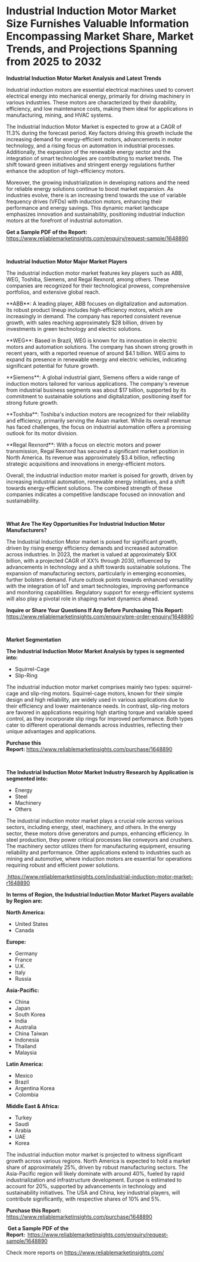 <p><h1>Industrial Induction Motor Market Size Furnishes Valuable Information Encompassing Market Share, Market Trends, and Projections Spanning from 2025 to 2032</h1></p><p><strong>Industrial Induction Motor Market Analysis and Latest Trends</strong></p>
<p><p>Industrial induction motors are essential electrical machines used to convert electrical energy into mechanical energy, primarily for driving machinery in various industries. These motors are characterized by their durability, efficiency, and low maintenance costs, making them ideal for applications in manufacturing, mining, and HVAC systems.</p><p>The Industrial Induction Motor Market is expected to grow at a CAGR of 11.3% during the forecast period. Key factors driving this growth include the increasing demand for energy-efficient motors, advancements in motor technology, and a rising focus on automation in industrial processes. Additionally, the expansion of the renewable energy sector and the integration of smart technologies are contributing to market trends. The shift toward green initiatives and stringent energy regulations further enhance the adoption of high-efficiency motors. </p><p>Moreover, the growing industrialization in developing nations and the need for reliable energy solutions continue to boost market expansion. As industries evolve, there is an increasing trend towards the use of variable frequency drives (VFDs) with induction motors, enhancing their performance and energy savings. This dynamic market landscape emphasizes innovation and sustainability, positioning industrial induction motors at the forefront of industrial automation.</p></p>
<p><strong>Get a Sample PDF of the Report:&nbsp;</strong> <a href="https://www.reliablemarketinsights.com/enquiry/request-sample/1648890?utm_campaign=2130&utm_medium=2&utm_source=Github&utm_content=ia&utm_term=18022025&utm_id=industrial-induction-motor">https://www.reliablemarketinsights.com/enquiry/request-sample/1648890</a></p>
<p>&nbsp;</p>
<p><strong>Industrial Induction Motor Major Market Players</strong></p>
<p><p>The industrial induction motor market features key players such as ABB, WEG, Toshiba, Siemens, and Regal Rexnord, among others. These companies are recognized for their technological prowess, comprehensive portfolios, and extensive global reach.</p><p>**ABB**: A leading player, ABB focuses on digitalization and automation. Its robust product lineup includes high-efficiency motors, which are increasingly in demand. The company has reported consistent revenue growth, with sales reaching approximately $28 billion, driven by investments in green technology and electric solutions.</p><p>**WEG**: Based in Brazil, WEG is known for its innovation in electric motors and automation solutions. The company has shown strong growth in recent years, with a reported revenue of around $4.1 billion. WEG aims to expand its presence in renewable energy and electric vehicles, indicating significant potential for future growth.</p><p>**Siemens**: A global industrial giant, Siemens offers a wide range of induction motors tailored for various applications. The company's revenue from industrial business segments was about $17 billion, supported by its commitment to sustainable solutions and digitalization, positioning itself for strong future growth.</p><p>**Toshiba**: Toshiba's induction motors are recognized for their reliability and efficiency, primarily serving the Asian market. While its overall revenue has faced challenges, the focus on industrial automation offers a promising outlook for its motor division.</p><p>**Regal Rexnord**: With a focus on electric motors and power transmission, Regal Rexnord has secured a significant market position in North America. Its revenue was approximately $3.4 billion, reflecting strategic acquisitions and innovations in energy-efficient motors.</p><p>Overall, the industrial induction motor market is poised for growth, driven by increasing industrial automation, renewable energy initiatives, and a shift towards energy-efficient solutions. The combined strength of these companies indicates a competitive landscape focused on innovation and sustainability.</p></p>
<p>&nbsp;</p>
<p><strong>What Are The Key Opportunities For Industrial Induction Motor Manufacturers?</strong></p>
<p><p>The Industrial Induction Motor market is poised for significant growth, driven by rising energy efficiency demands and increased automation across industries. In 2023, the market is valued at approximately $XX billion, with a projected CAGR of XX% through 2030, influenced by advancements in technology and a shift towards sustainable solutions. The expansion of manufacturing sectors, particularly in emerging economies, further bolsters demand. Future outlook points towards enhanced versatility with the integration of IoT and smart technologies, improving performance and monitoring capabilities. Regulatory support for energy-efficient systems will also play a pivotal role in shaping market dynamics ahead.</p></p>
<p><strong>Inquire or Share Your Questions If Any Before Purchasing This Report:</strong> <a href="https://www.reliablemarketinsights.com/enquiry/pre-order-enquiry/1648890?utm_campaign=2130&utm_medium=2&utm_source=Github&utm_content=ia&utm_term=18022025&utm_id=industrial-induction-motor">https://www.reliablemarketinsights.com/enquiry/pre-order-enquiry/1648890</a></p>
<p>&nbsp;</p>
<p><strong>Market Segmentation</strong></p>
<p><strong>The Industrial Induction Motor Market Analysis by types is segmented into:</strong></p>
<p><ul><li>Squirrel-Cage</li><li>Slip-Ring</li></ul></p>
<p><p>The industrial induction motor market comprises mainly two types: squirrel-cage and slip-ring motors. Squirrel-cage motors, known for their simple design and high reliability, are widely used in various applications due to their efficiency and lower maintenance needs. In contrast, slip-ring motors are favored in applications requiring high starting torque and variable speed control, as they incorporate slip rings for improved performance. Both types cater to different operational demands across industries, reflecting their unique advantages and applications.</p></p>
<p><strong>Purchase this Report:&nbsp;</strong><a href="https://www.reliablemarketinsights.com/purchase/1648890?utm_campaign=2130&utm_medium=2&utm_source=Github&utm_content=ia&utm_term=18022025&utm_id=industrial-induction-motor">https://www.reliablemarketinsights.com/purchase/1648890</a></p>
<p>&nbsp;</p>
<p><strong>The Industrial Induction Motor Market Industry Research by Application is segmented into:</strong></p>
<p><ul><li>Energy</li><li>Steel</li><li>Machinery</li><li>Others</li></ul></p>
<p><p>The industrial induction motor market plays a crucial role across various sectors, including energy, steel, machinery, and others. In the energy sector, these motors drive generators and pumps, enhancing efficiency. In steel production, they power critical processes like conveyors and crushers. The machinery sector utilizes them for manufacturing equipment, ensuring reliability and performance. Other applications extend to industries such as mining and automotive, where induction motors are essential for operations requiring robust and efficient power solutions.</p></p>
<p><a href="https://www.reliablemarketinsights.com/industrial-induction-motor-market-r1648890?utm_campaign=2130&utm_medium=2&utm_source=Github&utm_content=ia&utm_term=18022025&utm_id=industrial-induction-motor">&nbsp;https://www.reliablemarketinsights.com/industrial-induction-motor-market-r1648890</a></p>
<p><strong>In terms of Region, the Industrial Induction Motor Market Players available by Region are:</strong></p>
<p>
    <p> <strong> North America: </strong>
        <ul>
            <li>United States</li>
            <li>Canada</li>
        </ul>
        </p> 
    <p> <strong> Europe: </strong>
        <ul>
            <li>Germany</li>
            <li>France</li>
            <li>U.K.</li>
            <li>Italy</li>
            <li>Russia</li>
        </ul>
        </p> 
    <p> <strong> Asia-Pacific: </strong>
        <ul>
            <li>China</li>
            <li>Japan</li>
            <li>South Korea</li>
            <li>India</li>
            <li>Australia</li>
            <li>China Taiwan</li>
            <li>Indonesia</li>
            <li>Thailand</li>
            <li>Malaysia</li>
        </ul>
        </p> 
    <p> <strong> Latin America: </strong>
        <ul>
            <li>Mexico</li>
            <li>Brazil</li>
            <li>Argentina Korea</li>
            <li>Colombia</li>
        </ul>
        </p> 
    <p> <strong> Middle East & Africa: </strong>
        <ul>
            <li>Turkey</li>
            <li>Saudi</li>
            <li>Arabia</li>
            <li>UAE</li>
            <li>Korea</li>
        </ul>
    </p>
    </p>
<p><p>The industrial induction motor market is projected to witness significant growth across various regions. North America is expected to hold a market share of approximately 25%, driven by robust manufacturing sectors. The Asia-Pacific region will likely dominate with around 40%, fueled by rapid industrialization and infrastructure development. Europe is estimated to account for 20%, supported by advancements in technology and sustainability initiatives. The USA and China, key industrial players, will contribute significantly, with respective shares of 10% and 5%.</p></p>
<p><strong>Purchase this Report: </strong><a href="https://www.reliablemarketinsights.com/purchase/1648890?utm_campaign=2130&utm_medium=2&utm_source=Github&utm_content=ia&utm_term=18022025&utm_id=industrial-induction-motor">https://www.reliablemarketinsights.com/purchase/1648890</a></p>
<p>&nbsp;<strong>Get a Sample PDF of the Report:&nbsp;&nbsp;</strong><a href="https://www.reliablemarketinsights.com/enquiry/request-sample/1648890?utm_campaign=2130&utm_medium=2&utm_source=Github&utm_content=ia&utm_term=18022025&utm_id=industrial-induction-motor">https://www.reliablemarketinsights.com/enquiry/request-sample/1648890</a></p>
<p><strong></strong></p>
<p>Check more reports on <a href="https://www.reliablemarketinsights.com/?utm_campaign=2130&utm_medium=2&utm_source=Github&utm_content=ia&utm_term=18022025&utm_id=industrial-induction-motor">https://www.reliablemarketinsights.com/</a></p>
